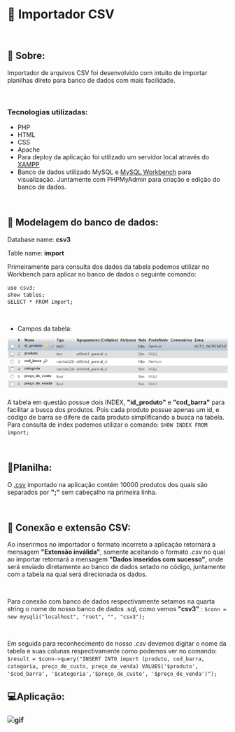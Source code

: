 # :page_facing_up: Importador CSV 

&nbsp;
## :book: Sobre: 
Importador de arquivos CSV foi desenvolvido com intuito de importar planilhas direto para banco de dados com mais facilidade.

&nbsp;
### Tecnologias utilizadas: 
* PHP
* HTML
* CSS
* Apache
* Para deploy da aplicação foi utilizado um servidor local através do <a href="https://www.apachefriends.org/pt_br/index.html">XAMPP</a>
* Banco de dados utilizado MySQL e <a href="https://dev.mysql.com/downloads/workbench/">MySQL Workbench</a> para visualização. Juntamente com PHPMyAdmin para criação e edição do banco de dados.

&nbsp;

## :game_die: Modelagem do banco de dados: 
Database name: **csv3**
&nbsp;

Table name: **import**

Primeiramente para consulta dos dados da tabela podemos utilizar no Workbench para aplicar no banco de dados o seguinte comando: 

```
use csv3;
show tables;
SELECT * FROM import; 
```
&nbsp;

- Campos da tabela:

![coluns](/img/coluns.PNG)

A tabela em questão possue dois INDEX, **"id_produto"** e **"cod_barra"** para facilitar a busca dos produtos. Pois cada produto possue apenas um id, e código de barra se difere de cada produto simplificando a busca na tabela. Para consulta de index podemos utilizar o comando:
```SHOW INDEX FROM import;```

&nbsp; 
## :page_with_curl:Planilha:
O <a href="https://github.com/Edu-Kobus/CSV_file_importer/tree/master/spreadsheets">.csv</a> importado na aplicação contém 10000 produtos dos quais são separados por **";"** sem cabeçalho na primeira linha.


&nbsp;
&ensp;

## :electric_plug: Conexão e extensão CSV:
Ao inserirmos no importador o formato incorreto a aplicação retornará a mensagem **"Extensão inválida"**, somente aceitando o formato *.csv* no qual ao importar retornará a mensagem **"Dados inseridos com sucesso"**, onde será enviado diretamente ao banco de dados setado no código, juntamente com a tabela na qual será direcionada os dados.

&ensp;

Para conexão com banco de dados respectivamente setamos na quarta string o nome do nosso banco de dados .sql, como vemos **"csv3"** :
`$conn = new mysqli("localhost", "root", "", "csv3");`

&ensp;

Em seguida para reconhecimento de nosso *.csv* devemos digitar o nome da tabela e suas colunas respectivamente como podemos ver no comando: 
`$result = $conn->query("INSERT INTO import (produto, cod_barra, categoria, preço_de_custo, preço_de_venda) VALUES('$produto', '$cod_barra', '$categoria','$preço_de_custo', '$preço_de_venda')");
`

## :computer:Aplicação:
### ![gif](/img/img.gif)
